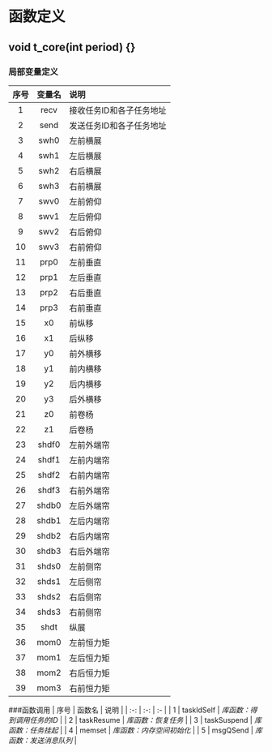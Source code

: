 # 函数定义

## void t_core(int period) {}

### 局部变量定义
| 序号 | 变量名 | 说明 |
| :-: | :-: | :- |
| 1 | recv | 接收任务ID和各子任务地址 |
| 2 | send | 发送任务ID和各子任务地址 |
| 3 | swh0 | 左前横展 |
| 4 | swh1 | 左后横展 |
| 5 | swh2 | 右后横展 |
| 6 | swh3 | 右前横展 |
| 7 | swv0 | 左前俯仰 |
| 8 | swv1 | 左后俯仰 |
| 9 | swv2 | 右后俯仰 |
| 10 | swv3 | 右前俯仰 |
| 11 | prp0 | 左前垂直 |
| 12 | prp1 | 左后垂直 |
| 13 | prp2 | 右后垂直 |
| 14 | prp3 | 右前垂直 |
| 15 | x0 | 前纵移 |
| 16 | x1 | 后纵移 |
| 17 | y0 | 前外横移 |
| 18 | y1 | 前内横移 |
| 19 | y2 | 后内横移 |
| 20 | y3 | 后外横移 |
| 21 | z0 | 前卷杨 |
| 22 | z1 | 后卷杨 |
| 23 | shdf0 | 左前外端帘 |
| 24 | shdf1 | 左前内端帘 |
| 25 | shdf2 | 右前内端帘 |
| 26 | shdf3 | 右前外端帘 |
| 27 | shdb0 | 左后外端帘 |
| 28 | shdb1 | 左后内端帘 |
| 29 | shdb2 | 右后内端帘 |
| 30 | shdb3 | 右后外端帘 |
| 31 | shds0 | 左前侧帘 |
| 32 | shds1 | 左后侧帘 |
| 33 | shds2 | 右后侧帘 |
| 34 | shds3 | 右前侧帘 |
| 35 | shdt | 纵展 |
| 36 | mom0 | 左前恒力矩 |
| 37 | mom1 | 左后恒力矩 |
| 38 | mom2 | 右后恒力矩 |
| 39 | mom3 | 右前恒力矩 |

###函数调用
| 序号 | 函数名 | 说明 |
| :-: | :-: | :- |
| 1 | taskIdSelf | _库函数：得到调用任务的ID_ |
| 2 | taskResume | _库函数：恢复任务_ |
| 3 | taskSuspend | _库函数：任务挂起_ |
| 4 | memset | _库函数：内存空间初始化_ |
| 5 | msgQSend | _库函数：发送消息队列_ |

